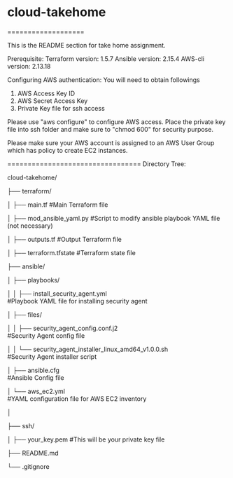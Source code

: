 # cloud-takehome
===================

This is the README section for take home assignment.

Prerequisite:
Terraform version: 1.5.7
Ansible version: 2.15.4
AWS-cli version: 2.13.18


Configuring AWS authentication:
You will need to obtain followings
1. AWS Access Key ID
2. AWS Secret Access Key
3. Private Key file for ssh access

Please use "aws configure" to configure AWS access.
Place the private key file into ssh folder and make sure to "chmod 600" for security purpose.

Please make sure your AWS account is assigned to an AWS User Group which has policy to create EC2 instances.

=================================
Directory Tree:

cloud-takehome/

├── terraform/

│   ├── main.tf 
        #Main Terraform file

│   ├── mod_ansible_yaml.py 
        #Script to modify ansible playbook YAML file (not necessary)

│   ├── outputs.tf 
        #Output Terraform file

│   ├── terraform.tfstate 
        #Terraform state file

├── ansible/

│   ├── playbooks/

│   │   ├── install_security_agent.yml  
            #Playbook YAML file for installing security agent

│   ├── files/

│   │   ├── security_agent_config.conf.j2   
            #Security Agent config file

│   │   └── security_agent_installer_linux_amd64_v1.0.0.sh   
            #Security Agent installer script

│   ├── ansible.cfg   
        #Ansible Config file

│   └── aws_ec2.yml   
        #YAML configuration file for AWS EC2 inventory

│

├── ssh/

│   ├── your_key.pem #This will be your private key file

├── README.md

└── .gitignore




